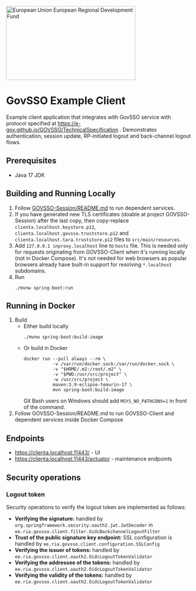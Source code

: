 <img src="src/main/resources/static/assets/eu_regional_development_fund_horizontal.jpg" width="350" height="200" alt="European Union European Regional Development Fund"/>

# GovSSO Example Client

Example client application that integrates with GovSSO service with protocol specified
at https://e-gov.github.io/GOVSSO/TechnicalSpecification . Demonstrates authentication, session update, RP-initiated
logout and back-channel logout flows.

## Prerequisites

* Java 17 JDK

## Building and Running Locally

1. Follow [GOVSSO-Session/README.md](https://github.com/e-gov/GOVSSO-Session/blob/master/README.md) to run dependent
   services.
2. If you have generated new TLS certificates (doable at project GOVSSO-Session) after the last copy, then copy-replace
   `clienta.localhost.keystore.p12`, `clienta.localhost.govsso.truststore.p12` and 
   `clienta.localhost.tara.truststore.p12` files to `src/main/resources`.
3. Add `127.0.0.1 inproxy.localhost` line to `hosts` file. This is needed only for requests originating from
   GOVSSO-Client when it's running locally (not in Docker Compose). It's not needed for web browsers as popular browsers
   already have built-in support for resolving `*.localhost` subdomains.
4. Run
   ```shell 
   ./mvnw spring-boot:run
   ```

## Running in Docker

1. Build
    * Either build locally
      ```shell
      ./mvnw spring-boot:build-image
      ```
    * Or build in Docker
      ```shell
      docker run --pull always --rm \
                 -v /var/run/docker.sock:/var/run/docker.sock \
                 -v "$HOME/.m2:/root/.m2" \
                 -v "$PWD:/usr/src/project" \
                 -w /usr/src/project \
                 maven:3.9-eclipse-temurin-17 \
                 mvn spring-boot:build-image
      ```
      Git Bash users on Windows should add `MSYS_NO_PATHCONV=1` in front of the command.
2. Follow GOVSSO-Session/README.md to run GOVSSO-Client and dependent services inside Docker Compose

## Endpoints

* https://clienta.localhost:11443/ - UI
* https://clienta.localhost:11443/actuator - maintenance endpoints

## Security operations

### Logout token

Security operations to verify the logout token are implemented as follows:

* **Verifying the signature:** handled by `org.springframework.security.oauth2.jwt.JwtDecoder`
  in `ee.ria.govsso.client.filter.OidcBackchannelLogoutFilter`
* **Trust of the public signature key endpoint:** SSL configuration is handled
  by `ee.ria.govsso.client.configuration.SSLConfig`
* **Verifying the issuer of tokens:** handled by `ee.ria.govsso.client.oauth2.OidcLogoutTokenValidator`
* **Verifying the addressee of the tokens:** handled by `ee.ria.govsso.client.oauth2.OidcLogoutTokenValidator`
* **Verifying the validity of the tokens:** handled by `ee.ria.govsso.client.oauth2.OidcLogoutTokenValidator`
